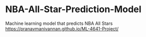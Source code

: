 # NBA-All-Star-Prediction-Model
Machine learning model that predicts NBA All Stars\
https://pranavmanivannan.github.io/ML-4641-Project/
